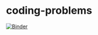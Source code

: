 # coding-problems
[![Binder](https://mybinder.org/badge_logo.svg)](https://mybinder.org/v2/gh/aminbenarieb/coding-problems/HEAD)
